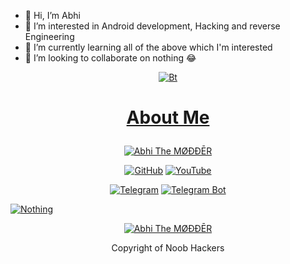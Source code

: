 - 👋 Hi, I’m Abhi
- 👀 I’m interested in Android development, Hacking and reverse Engineering
- 🌱 I’m currently learning all of the above which I'm interested
- 💞️ I’m looking to collaborate on nothing 😂
<p align="center"><a href="https://telegra.ph/About-me-04-13-2"><img src="https://telegra.ph/file/66ff7a49e69a034fb2a01.jpg" alt="Bt">

# <p align="center"><a href="https://github.com/AbhiTheModder">About Me</a>
</p>

<p align="center"><a href="https://github.com/AbhiTheModder"><img title="Abhi The MØÐÐĒR" src="https://github-readme-stats.vercel.app/api?username=AbhiTheModder&show_icons=true&include_all_commits=true&theme=chartreuse-dark&cache_seconds=3200"></a>
</p>

<p align="center">
<a href="https://github.com/rooted-cyber"><img title="GitHub" src="https://img.shields.io/badge/Abhi-TheModder-brightgreen?style=for-the-badge&logo=github"></a>
<a href="https://www.youtube.com/channel/UCtBILuQgvXHPfvOUdcmMS2Q"><img title="YouTube" src="https://img.shields.io/badge/YouTube-Abhi The MØÐÐĒR-red?style=for-the-badge&logo=Youtube"></a>
</p>


<p align="center">
<a href="https://t.me/joinchat/xP-wW-A5mIBmMjY1"><img title="Telegram" src="https://img.shields.io/badge/Telegram-black?style=for-the-badge&logo=Telegram"></a>
<a href="https://t.me/Mods_byAbhi_demandbot"><img title="Telegram Bot" src="https://img.shields.io/badge/Telegram-bot-black?style=for-the-badge&logo=Telegram_bot"></a>

<a href="https://github.com/AbhiTheModder/"><img title="Nothing" src="https://github-readme-stats.vercel.app/api/pin/?username=AbhiTheModder&repo=Abhi-The-Modder&theme=vision-friendly-dark"></a>


<p align="center">
<a href="https://github.com/AbhiTheModder"><img title="Abhi The MØÐÐĒR" src="https://github-readme-stats.vercel.app/api/top-langs/?username=AbhiTheModder&layout=compact"></a>
</p>
<p align="center"> Copyright of Noob Hackers

<!---
IncognitoMafia/IncognitoMafia is a ✨ special ✨ repository because its `README.md` (this file) appears on your GitHub profile.
You can click the Preview link to take a look at your changes.
--->
